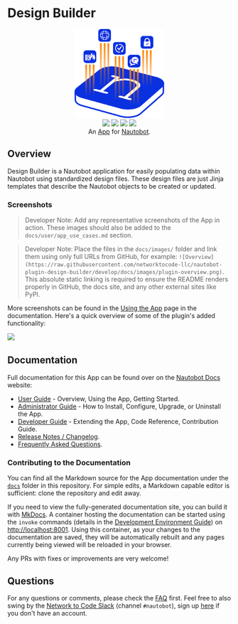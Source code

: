 # Design Builder

<p align="center">
  <img src="/docs/images/icon-design-builder.png" class="logo" height="200px">
  <br>
  <a href="https://github.com/networktocode-llc/nautobot-plugin-design-builder/actions"><img src="https://github.com/networktocode-llc/nautobot-plugin-design-builder/actions/workflows/ci.yml/badge.svg?branch=main"></a>
  <a href="https://docs.nautobot.com/projects/design-builder/en/latest"><img src="https://readthedocs.org/projects/nautobot-plugin-design-builder/badge/"></a>
  <a href="https://pypi.org/project/design-builder/"><img src="https://img.shields.io/pypi/v/design-builder"></a>
  <a href="https://pypi.org/project/design-builder/"><img src="https://img.shields.io/pypi/dm/design-builder"></a>
  <br>
  An <a href="https://www.networktocode.com/nautobot/apps/">App</a> for <a href="https://nautobot.com/">Nautobot</a>.
</p>

## Overview

Design Builder is a Nautobot application for easily populating data within Nautobot using standardized design files. These design files are just Jinja templates that describe the Nautobot objects to be created or updated.

### Screenshots

> Developer Note: Add any representative screenshots of the App in action. These images should also be added to the `docs/user/app_use_cases.md` section.

> Developer Note: Place the files in the `docs/images/` folder and link them using only full URLs from GitHub, for example: `![Overview](https://raw.githubusercontent.com/networktocode-llc/nautobot-plugin-design-builder/develop/docs/images/plugin-overview.png)`. This absolute static linking is required to ensure the README renders properly in GitHub, the docs site, and any other external sites like PyPI.

More screenshots can be found in the [Using the App](https://docs.nautobot.com/projects/design-builder/en/latest/user/app_use_cases/) page in the documentation. Here's a quick overview of some of the plugin's added functionality:

![](https://raw.githubusercontent.com/networktocode-llc/nautobot-plugin-design-builder/develop/docs/images/placeholder.png)

## Documentation

Full documentation for this App can be found over on the [Nautobot Docs](https://docs.nautobot.com) website:

- [User Guide](user/app_overview.md) - Overview, Using the App, Getting Started.
- [Administrator Guide](admin/install.md) - How to Install, Configure, Upgrade, or Uninstall the App.
- [Developer Guide](dev/contributing.md) - Extending the App, Code Reference, Contribution Guide.
- [Release Notes / Changelog](admin/release_notes/).
- [Frequently Asked Questions](user/faq.md).

### Contributing to the Documentation

You can find all the Markdown source for the App documentation under the [`docs`](https://github.com/networktocode-llc/nautobot-plugin-design-builder/tree/develop/docs) folder in this repository. For simple edits, a Markdown capable editor is sufficient: clone the repository and edit away.

If you need to view the fully-generated documentation site, you can build it with [MkDocs](https://www.mkdocs.org/). A container hosting the documentation can be started using the `invoke` commands (details in the [Development Environment Guide](https://docs.nautobot.com/projects/design-builder/en/latest/dev/dev_environment/#docker-development-environment)) on [http://localhost:8001](http://localhost:8001). Using this container, as your changes to the documentation are saved, they will be automatically rebuilt and any pages currently being viewed will be reloaded in your browser.

Any PRs with fixes or improvements are very welcome!

## Questions

For any questions or comments, please check the [FAQ](https://docs.nautobot.com/projects/design-builder/en/latest/user/faq/) first. Feel free to also swing by the [Network to Code Slack](https://networktocode.slack.com/) (channel `#nautobot`), sign up [here](http://slack.networktocode.com/) if you don't have an account.
